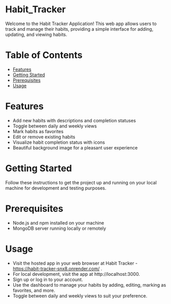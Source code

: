 # Habit_Tracker

Welcome to the Habit Tracker Application! This web app allows users to track and manage their habits, providing a simple interface for adding, updating, and viewing habits.

# Table of Contents

- [Features](#features)
- [Getting Started](#getting-started)
- [Prerequisites](#prerequisites)
- [Usage](#usage)
# Features

- Add new habits with descriptions and completion statuses
- Toggle between daily and weekly views
- Mark habits as favorites
- Edit or remove existing habits
- Visualize habit completion status with icons
- Beautiful background image for a pleasant user experience

# Getting Started

Follow these instructions to get the project up and running on your local machine for development and testing purposes.

# Prerequisites

- Node.js and npm installed on your machine
- MongoDB server running locally or remotely

# Usage

- Visit the hosted app in your web browser at Habit Tracker - https://habit-tracker-snx8.onrender.com/ .
- For local development, visit the app at http://localhost:3000.
- Sign up or log in to your account.
- Use the dashboard to manage your habits by adding, editing, marking as favorites, and more.
- Toggle between daily and weekly views to suit your preference.
